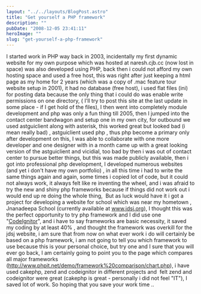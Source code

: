 ```yaml
---
layout: "../../layouts/BlogPost.astro"
title: "Get yourself a PHP framework"
description: ""
pubDate: "2008-12-05 23:41:11"
heroImage: ""
slug: "get-yourself-a-php-framework"
---
```


I started work in PHP way back in 2003, incidentally my first dynamic website for my own purpose which was hosted at naresh.cjb.cc (now lost in space) was also developed using PHP, back then i could not afford my own hosting space and used a free host, this was right after just keeping a html  page as my home for 2 years (which was a copy of .mac feature tour website setup in 2001), it had no database (free host), i used flat files (ini) for posting data because the only thing that i could do was enable write permissions on one directory, ( I'll try to post this site at the last update in some place - if I get hold of the files), I then went into completely module development and php was only a fun thing till 2005, then I jumped into the contact center bandwagon and setup one in my own city, for outbound we used astguiclient along with asterisk, this worked great but looked bad (i mean really bad) , astguiclient used php , thus php become a primary only after development on this, I was able to collaborate with one more developer and one designer with in a month came up with a great looking version of the astguiclient and vicidial, too bad by then i was out of contact center to pursue better things, but this was made publicly available, then i got into professional php development, I developed numerous websites (and yet i don't have my own portfolio) , in all this time i had to write the same things again and again, some times i copied lot of code, but it could not always work, it always felt like re inventing the wheel, and i was afraid to try the new and shiny php frameworks because if things did not work out i would end up re doing the whole thing,  But as luck would have it i got a project for developing a website for school which was near my hometown , Jnanadeepa School (currently available at <a title="Jnanadeepa School" href="http://www.jdsj.org" target="_blank">www.jdsj.org</a>), I thought this was the perfect opportunity to try php framework and I did use one "<a title="Code Igniter" href="http://codeigniter.com/" target="_blank">CodeIgnitor</a>", and i have to say frameworks are basic necessity, it saved my coding by at least 40% , and thought the framework was overkill for the jdsj website, i am sure that from now on what ever work i do will certainly be based on a php framework, i am not going to tell you which framework to use because this is your personal choice, but try one and I sure that you will ever go back, I am certainly going to point you to the page which compares all major frameworks (<a href="http://www.phpit.net/demo/framework%20comparison/chart.php" target="_blank">http://www.phpit.net/demo/framework%20comparison/chart.php</a>), i have used cakephp, zend and codeignitor in different projects and  felt zend and codeignitor were great (cakephp is great - personally i did not feel "IT"), I saved lot of work. So hoping that you save your work time ..
